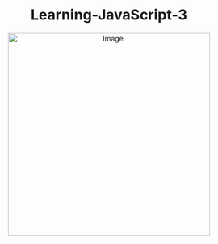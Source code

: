 <h1 align="center">Learning-JavaScript-3</h1>
<p align="center">
  <img src="https://logos-world.net/wp-content/uploads/2023/02/JavaScript-Logo.png" alt="Image" style="width: 400px; display: block; margin: 0 auto;" />
</p>
